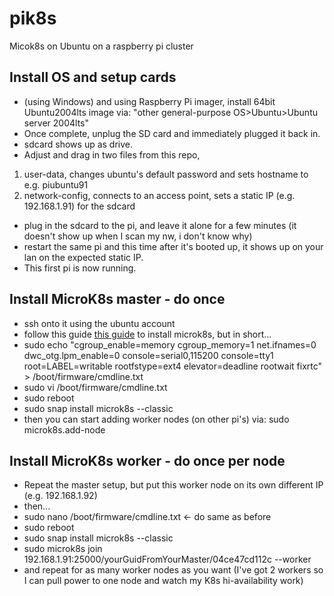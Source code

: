 # pik8s
Micok8s on Ubuntu on a raspberry pi cluster

## Install OS and setup cards
* (using Windows) and using Raspberry Pi imager, install 64bit Ubuntu2004lts image via: "other general-purpose OS>Ubuntu>Ubuntu server 2004lts"
* Once complete, unplug the SD card and immediately plugged it back in.
* sdcard shows up as drive.
* Adjust and drag in two files from this repo, 
1. user-data, changes ubuntu's default password and sets hostname to e.g. piubuntu91
2. network-config, connects to an access point, sets a static IP (e.g. 192.168.1.91) for the sdcard
* plug in the sdcard to the pi, and leave it alone for a few minutes (it doesn't show up when I scan my nw, i don't know why)
* restart the same pi and this time after it's booted up, it shows up on your lan on the expected static IP.
* This first pi is now running.

## Install MicroK8s master - do once
* ssh onto it using the ubuntu account 
* follow this guide [this guide](https://ubuntu.com/tutorials/how-to-kubernetes-cluster-on-raspberry-pi#5-master-node-and-leaf-nodes) to install microk8s, but in short...
* sudo echo "cgroup_enable=memory cgroup_memory=1 net.ifnames=0 dwc_otg.lpm_enable=0 console=serial0,115200 console=tty1 root=LABEL=writable rootfstype=ext4 elevator=deadline rootwait fixrtc" > /boot/firmware/cmdline.txt
* sudo vi /boot/firmware/cmdline.txt
* sudo reboot
* sudo snap install microk8s --classic
* then you can start adding worker nodes (on other pi's) via: sudo microk8s.add-node

## Install MicroK8s worker - do once per node
* Repeat the master setup, but put this worker node on its own different IP (e.g. 192.168.1.92)
* then... 
* sudo nano /boot/firmware/cmdline.txt   <- do same as before
* sudo reboot
* sudo snap install microk8s --classic
* sudo microk8s join 192.168.1.91:25000/yourGuidFromYourMaster/04ce47cd112c --worker
* and repeat for as many worker nodes as you want (I've got 2 workers so I can pull power to one node and watch my K8s hi-availability work)
